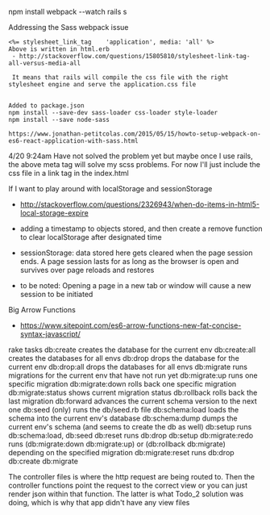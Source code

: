 npm install
webpack --watch
rails s


Addressing the Sass webpack issue

    <%= stylesheet_link_tag    'application', media: 'all' %>
    Above is written in html.erb
     - http://stackoverflow.com/questions/15805810/stylesheet-link-tag-all-versus-media-all

     It means that rails will compile the css file with the right stylesheet engine and serve the application.css file


    Added to package.json
    npm install --save-dev sass-loader css-loader style-loader
    npm install --save node-sass

    https://www.jonathan-petitcolas.com/2015/05/15/howto-setup-webpack-on-es6-react-application-with-sass.html

4/20 9:24am
  Have not solved the problem yet but maybe once I use rails, the above meta tag will solve my scss problems. For now I'll just include the css file in a link tag in the index.html


If I want to play around with localStorage and sessionStorage
  - http://stackoverflow.com/questions/2326943/when-do-items-in-html5-local-storage-expire
  - adding a timestamp to objects stored, and then create a remove function to clear localStorage after designated time

  - sessionStorage: data stored here gets cleared when the page session ends. A page session lasts for as long as the browser is open and survives over page reloads and restores
  - to be noted: Opening a page in a new tab or window will cause a new session to be initiated


Big Arrow Functions
  - https://www.sitepoint.com/es6-arrow-functions-new-fat-concise-syntax-javascript/


rake tasks
  db:create creates the database for the current env
  db:create:all creates the databases for all envs
  db:drop drops the database for the current env
  db:drop:all drops the databases for all envs
  db:migrate runs migrations for the current env that have not run yet
  db:migrate:up runs one specific migration
  db:migrate:down rolls back one specific migration
  db:migrate:status shows current migration status
  db:rollback rolls back the last migration
  db:forward advances the current schema version to the next one
  db:seed (only) runs the db/seed.rb file
  db:schema:load loads the schema into the current env's database
  db:schema:dump dumps the current env's schema (and seems to create the db as well)
  db:setup runs db:schema:load, db:seed
  db:reset runs db:drop db:setup
  db:migrate:redo runs (db:migrate:down db:migrate:up) or (db:rollback db:migrate) depending on the specified migration
  db:migrate:reset runs db:drop db:create db:migrate


The controller files is where the http request are being routed to. Then the controller functions point the request to the correct view or you can just render json within that function.
The latter is what Todo_2 solution was doing, which is why that app didn't have any view files
